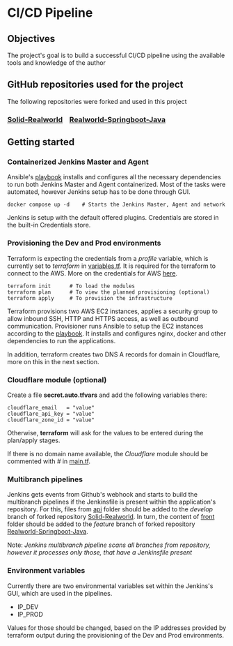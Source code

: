 # CI/CD Pipeline
## Objectives

The project's goal is to build a successful CI/CD pipeline using the available tools and knowledge of the author

## GitHub repositories used for the project

The following repositories were forked and used in this project

### [Solid-Realworld](https://github.com/solidjs/solid-realworld)&nbsp;&nbsp;&nbsp;&nbsp;[Realworld-Springboot-Java](https://github.com/raeperd/realworld-springboot-java)

## Getting started

### Containerized Jenkins Master and Agent

Ansible's [playbook](playbooks/init.yml) installs and configures all the necessary dependencies to run both Jenkins Master and Agent containerized. Most of the tasks were automated, however Jenkins setup has to be done through GUI. 

    docker compose up -d    # Starts the Jenkins Master, Agent and network

Jenkins is setup with the default offered plugins. Credentials are stored in the built-in Credentials store. 

### Provisioning the Dev and Prod environments

Terraform is expecting the credentials from a _profile_ variable, which is currently set to _terraform_ in [variables.tf](terraform/variables.tf). It is required for the terraform to connect to the AWS. More on the credentials for AWS [here](https://docs.aws.amazon.com/cli/latest/userguide/cli-configure-quickstart.html#cli-configure-quickstart-config).

    terraform init      # To load the modules
    terraform plan      # To view the planned provisioning (optional)
    terraform apply     # To provision the infrastructure

Terraform provisions two AWS EC2 instances, applies a security group to allow inbound SSH, HTTP and HTTPS access, as well as outbound communication. Provisioner runs Ansible to setup the EC2 instances according to the [playbook](terraform/playbook_aws/main.yml). It installs and configures nginx, docker and other dependencies to run the applications.

In addition, terraform creates two DNS A records for domain in Cloudflare, more on this in the next section.

### Cloudflare module (optional)

Create a file __secret.auto.tfvars__ and add the following variables there:

    cloudflare_email   = "value"
    cloudflare_api_key = "value"
    cloudflare_zone_id = "value"

Otherwise, __terraform__ will ask for the values to be entered during the plan/apply stages.

If there is no domain name available, the _Cloudflare_ module should be commented with _#_ in [main.tf](terraform/main.tf).

### Multibranch pipelines

Jenkins gets events from Github's webhook and starts to build the multibranch pipelines if the Jenkinsfile is present within the application's repository. For this, files from [api](api/) folder should be added to the _develop_ branch of forked repository [Solid-Realworld](https://github.com/solidjs/solid-realworld). In turn, the content of [front](front/) folder should be added to the _feature_ branch of forked repository [Realworld-Springboot-Java](https://github.com/raeperd/realworld-springboot-java). 

Note: _Jenkins multibranch pipeline scans all branches from repository, however it processes only those, that have a Jenkinsfile present_

### Environment variables

Currently there are two environmental variables set within the Jenkins's GUI, which are used in the pipelines.

 - IP_DEV
 - IP_PROD

Values for those should be changed, based on the IP addresses provided by terraform output during the provisioning of the Dev and Prod environments.